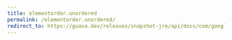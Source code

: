 ```yaml
---
title: elementorder.unordered
permalink: /elementorder.unordered/
redirect_to: https://guava.dev/releases/snapshot-jre/api/docs/com/google/common/graph/ElementOrder.html#unordered--
---
```

